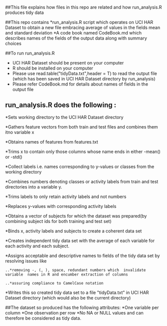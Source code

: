##This file explains how files in this repo are related and how run_analysis.R produces tidy data

##This repo contains 
*run_analysis.R script which operates on UCI HAR Dataset to obtain a new file embracing average of values 
in the fields mean and standard deviation
*A code book named CodeBook.md which describes names of the fields of the output data along with summary choices



##To run run_analysis.R
* UCI HAR Dataset should be present on your computer 
* R should be installed on your computer
* Please use read.table("tidyData.txt",header = T) to read the output file 
   (which has been  saved in UCI HAR Dataset directory by run_analysis)
* Please refer CodeBook.md for details about names of fields in the output file

## run_analysis.R  does the following :
*Sets working directory to the UCI HAR Dataset directory



*Gathers feature vectors from both train and test files and combines them itno variable x


*Obtains names of features from features.txt


*Trims x to contain only those columns whose name
ends in either -mean() or -std()



*Collect labels i.e. names corresponding to y-values or classes from the working directory


*Combines numbers denoting classes or activity labels  from train and test directories into a variable y.


*Trims labels to only retain activity labels and not numbers

*Replaces y-values with corresponding activity labels

*Obtains a vector of subjects for which the dataset was prepared(by combining subject ids for
both training and test set)


*Binds x, activity labels and subjects to create a coherent data set



*Creates independent tidy data set with the average of each
variable for each activity and each subject.

*Assigns acceptable and descriptive names to fields of the tidy data set by resolving issues like
	
	..*removing -, (, ), space, redundant numbers which  invalidate variable  names in R and encumber extraction of columns

	..*assuring compliance to CamelCase notation

*Writes this so created tidy data set to a file "tidyData.txt" in UCI HAR Dataset directory
(which would also be the current directory)

##The dataset so produced has the following attributes:
*One variable per column
*One observation per row
*No NA or NULL values
and can therefore be considered as tidy data.
